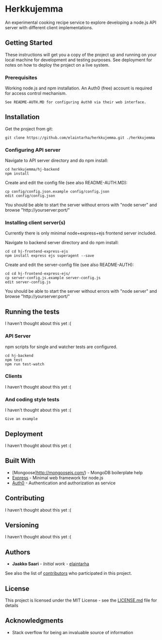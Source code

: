 # Herkkujemma

An experimental cooking recipe service to explore developing a node.js API server with different client implementations.

## Getting Started

These instructions will get you a copy of the project up and running on your local machine for development and testing purposes. See deployment for notes on how to deploy the project on a live system.

### Prerequisites

Working node.js and npm installation.
An Auth0 (free) account is required for access control mechanism.

```
See README-AUTH.MD for configuring Auth0 via their web interface.
```
## Installation

Get the project from git:

```
git clone https://github.com/elaintarha/herkkujemma.git ./herkkujemma
```

### Configuring API server

Navigate to API server directory and do npm install:
```
cd herkkujemma/hj-backend
npm install
```
Create and edit the config file (see also README-AUTH.MD):
```
cp config/config.json.example config/config.json
edit config/config.json
```

You should be able to start the server without errors with "node server" and browse "http://yourserver:port/"

### Installing client server(s)

Currently there is only minimal node+express+ejs frontend server included.

Navigate to backend server directory and do npm install:

```
cd cd hj-frontend-express-ejs
npm install express ejs superagent --save

```
 Create and edit the server-config file (see also README-AUTH):
```
cd cd hj-frontend-express-ejs/
cp server-config.js.example server-config.js
edit server-config.js
```

You should be able to start the server without errors with "node server" and browse "http://yourserver:port/"

## Running the tests

I haven't thought about this yet :(

### API Server

npm scripts for single and watcher tests are configured.

```
cd hj-backend
npm test
npm run test-watch
```
### Clients

I haven't thought about this yet :(

### And coding style tests

I haven't thought about this yet :(

```
Give an example
```

## Deployment

I haven't thought about this yet :(

## Built With
* [Mongoose]http://mongoosejs.com/) - MongoDB boilerplate help
* [Express](https://expressjs.com/) - Minimal web framework for node.js
* [Auth0](https://auth0.com/) - Authentication and authorization as service


## Contributing

I haven't thought about this yet :(

## Versioning

I haven't thought about this yet :(

## Authors

* **Jaakko Saari** - *Initial work* - [elaintarha](https://github.com/elaintarha)

See also the list of [contributors](https://github.com/elaintarha/herkkujemma/contributors) who participated in this project.

## License

This project is licensed under the MIT License - see the [LICENSE.md](LICENSE.md) file for details

## Acknowledgments

* Stack overflow for being an invaluable source of information

